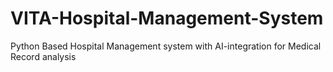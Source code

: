# VITA-Hospital-Management-System
Python Based Hospital Management system with AI-integration for Medical Record analysis
